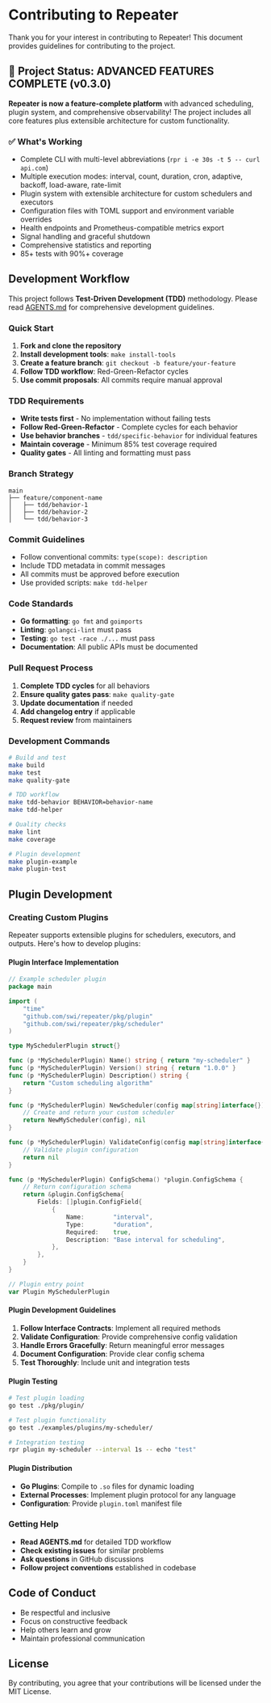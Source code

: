# Contributing to Repeater

Thank you for your interest in contributing to Repeater! This document provides guidelines for contributing to the project.

## 🎉 Project Status: **ADVANCED FEATURES COMPLETE (v0.3.0)**

**Repeater is now a feature-complete platform** with advanced scheduling, plugin system, and comprehensive observability! The project includes all core features plus extensible architecture for custom functionality.

### ✅ **What's Working**
- Complete CLI with multi-level abbreviations (`rpr i -e 30s -t 5 -- curl api.com`)
- Multiple execution modes: interval, count, duration, cron, adaptive, backoff, load-aware, rate-limit
- Plugin system with extensible architecture for custom schedulers and executors
- Configuration files with TOML support and environment variable overrides
- Health endpoints and Prometheus-compatible metrics export
- Signal handling and graceful shutdown
- Comprehensive statistics and reporting
- 85+ tests with 90%+ coverage

## Development Workflow

This project follows **Test-Driven Development (TDD)** methodology. Please read [AGENTS.md](AGENTS.md) for comprehensive development guidelines.

### Quick Start

1. **Fork and clone the repository**
2. **Install development tools**: `make install-tools`
3. **Create a feature branch**: `git checkout -b feature/your-feature`
4. **Follow TDD workflow**: Red-Green-Refactor cycles
5. **Use commit proposals**: All commits require manual approval

### TDD Requirements

- **Write tests first** - No implementation without failing tests
- **Follow Red-Green-Refactor** - Complete cycles for each behavior
- **Use behavior branches** - `tdd/specific-behavior` for individual features
- **Maintain coverage** - Minimum 85% test coverage required
- **Quality gates** - All linting and formatting must pass

### Branch Strategy

```
main
├── feature/component-name
│   ├── tdd/behavior-1
│   ├── tdd/behavior-2
│   └── tdd/behavior-3
```

### Commit Guidelines

- Follow conventional commits: `type(scope): description`
- Include TDD metadata in commit messages
- All commits must be approved before execution
- Use provided scripts: `make tdd-helper`

### Code Standards

- **Go formatting**: `go fmt` and `goimports`
- **Linting**: `golangci-lint` must pass
- **Testing**: `go test -race ./...` must pass
- **Documentation**: All public APIs must be documented

### Pull Request Process

1. **Complete TDD cycles** for all behaviors
2. **Ensure quality gates pass**: `make quality-gate`
3. **Update documentation** if needed
4. **Add changelog entry** if applicable
5. **Request review** from maintainers

### Development Commands

```bash
# Build and test
make build
make test
make quality-gate

# TDD workflow
make tdd-behavior BEHAVIOR=behavior-name
make tdd-helper

# Quality checks
make lint
make coverage

# Plugin development
make plugin-example
make plugin-test
```

## Plugin Development

### Creating Custom Plugins

Repeater supports extensible plugins for schedulers, executors, and outputs. Here's how to develop plugins:

#### Plugin Interface Implementation

```go
// Example scheduler plugin
package main

import (
    "time"
    "github.com/swi/repeater/pkg/plugin"
    "github.com/swi/repeater/pkg/scheduler"
)

type MySchedulerPlugin struct{}

func (p *MySchedulerPlugin) Name() string { return "my-scheduler" }
func (p *MySchedulerPlugin) Version() string { return "1.0.0" }
func (p *MySchedulerPlugin) Description() string { 
    return "Custom scheduling algorithm" 
}

func (p *MySchedulerPlugin) NewScheduler(config map[string]interface{}) (scheduler.Scheduler, error) {
    // Create and return your custom scheduler
    return NewMyScheduler(config), nil
}

func (p *MySchedulerPlugin) ValidateConfig(config map[string]interface{}) error {
    // Validate plugin configuration
    return nil
}

func (p *MySchedulerPlugin) ConfigSchema() *plugin.ConfigSchema {
    // Return configuration schema
    return &plugin.ConfigSchema{
        Fields: []plugin.ConfigField{
            {
                Name:        "interval",
                Type:        "duration",
                Required:    true,
                Description: "Base interval for scheduling",
            },
        },
    }
}

// Plugin entry point
var Plugin MySchedulerPlugin
```

#### Plugin Development Guidelines

1. **Follow Interface Contracts**: Implement all required methods
2. **Validate Configuration**: Provide comprehensive config validation
3. **Handle Errors Gracefully**: Return meaningful error messages
4. **Document Configuration**: Provide clear config schema
5. **Test Thoroughly**: Include unit and integration tests

#### Plugin Testing

```bash
# Test plugin loading
go test ./pkg/plugin/

# Test plugin functionality
go test ./examples/plugins/my-scheduler/

# Integration testing
rpr plugin my-scheduler --interval 1s -- echo "test"
```

#### Plugin Distribution

- **Go Plugins**: Compile to `.so` files for dynamic loading
- **External Processes**: Implement plugin protocol for any language
- **Configuration**: Provide `plugin.toml` manifest file

### Getting Help

- **Read AGENTS.md** for detailed TDD workflow
- **Check existing issues** for similar problems
- **Ask questions** in GitHub discussions
- **Follow project conventions** established in codebase

## Code of Conduct

- Be respectful and inclusive
- Focus on constructive feedback
- Help others learn and grow
- Maintain professional communication

## License

By contributing, you agree that your contributions will be licensed under the MIT License.